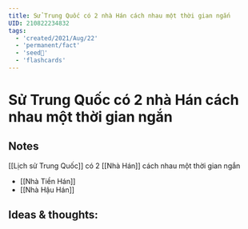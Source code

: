 ```yaml
---
title: Sử Trung Quốc có 2 nhà Hán cách nhau một thời gian ngắn
UID: 210822234832
tags:
  - 'created/2021/Aug/22'
  - 'permanent/fact'
  - 'seed🥜'
  - 'flashcards'
---
```

# Sử Trung Quốc có 2 nhà Hán cách nhau một thời gian ngắn

## Notes
[[Lịch sử Trung Quốc]] có 2 [[Nhà Hán]] cách nhau một thời gian ngắn

- [[Nhà Tiền Hán]]
- [[Nhà Hậu Hán]]

## Ideas & thoughts:
